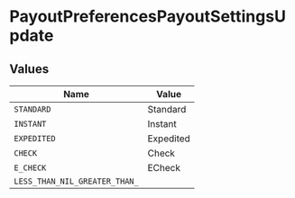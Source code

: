 # PayoutPreferencesPayoutSettingsUpdate


## Values

| Name                          | Value                         |
| ----------------------------- | ----------------------------- |
| `STANDARD`                    | Standard                      |
| `INSTANT`                     | Instant                       |
| `EXPEDITED`                   | Expedited                     |
| `CHECK`                       | Check                         |
| `E_CHECK`                     | ECheck                        |
| `LESS_THAN_NIL_GREATER_THAN_` | <nil>                         |